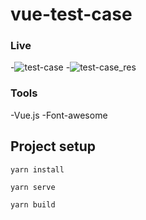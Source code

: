 # vue-test-case

### Live
-![test-case](https://user-images.githubusercontent.com/100119877/193456605-9be6e5d4-bff1-4fca-a59f-cdc0aad5cb2d.gif)
-![test-case_res](https://user-images.githubusercontent.com/100119877/193456626-8e770bfa-8d0e-46ca-9d62-20b86cd26415.gif)

### Tools
-Vue.js
-Font-awesome

## Project setup
```
yarn install
```
```
yarn serve
```
```
yarn build
```
